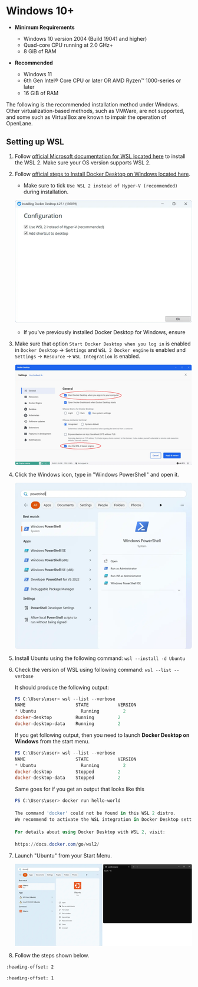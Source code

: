 # Windows 10+

* **Minimum Requirements**
    * Windows 10 version 2004 (Build 19041 and higher)
    * Quad-core CPU running at 2.0 GHz+
    * 8 GiB of RAM
    
* **Recommended**
    * Windows 11
    * 6th Gen Intel® Core CPU or later OR AMD Ryzen™️ 1000-series or later
    * 16 GiB of RAM

The following is the recommended installation method under Windows. Other
virtualization-based methods, such as VMWare, are not supported, and some such
as VirtualBox are known to impair the operation of OpenLane.

## Setting up WSL

1. Follow
   [official Microsoft documentation for WSL located here](https://docs.microsoft.com/en-us/windows/wsl/install)
   to install the WSL 2. Make sure your OS version supports WSL 2.

1. Follow
   [official steps to Install Docker Desktop on Windows located here](https://docs.docker.com/desktop/install/windows-install/).

   * Make sure to tick `Use WSL 2 instead of Hyper-V (recommended)` during installation.
   
   ![A screenshot of the Docker Desktop installer. A checkbox labelled "Use WSL 2 instead of Hyper-V (recommended)" is ticked.](../wsl/hyperv.webp)
   
   * If you've previously installed Docker Desktop for Windows, ensure
     

1. Make sure that option `Start Docker Desktop when you log in` is enabled in
   `Docker Desktop` -> `Settings` and `WSL 2 Docker engine` is enabled and
   `Settings` -> `Resource` -> `WSL Integration` is enabled.

   ![A Screenshot of the Docker Settings. Two options, "Start Docker Desktop when you log in" and "Use the WSL 2 based engine" are both circled.](../wsl/docker_settings.webp)

1. Click the Windows icon, type in "Windows PowerShell" and open it.

   ![The Windows 11 Start Menu with "powershell" typed into the search box, showing "Windows PowerShell" as the first match](../wsl/powershell.webp)

1. Install Ubuntu using the following command: `wsl --install -d Ubuntu`

1. Check the version of WSL using following command: `wsl --list --verbose`

    It should produce the following output:

    ```powershell
    PS C:\Users\user> wsl --list --verbose
    NAME                   STATE           VERSION
    * Ubuntu                 Running         2
    docker-desktop         Running         2
    docker-desktop-data    Running         2
    ```

    If you get following output, then you need to launch **Docker Desktop on
    Windows** from the start menu.

    ```powershell
    PS C:\Users\user> wsl --list --verbose
    NAME                   STATE           VERSION
    * Ubuntu                 Running         2
    docker-desktop         Stopped         2
    docker-desktop-data    Stopped         2
    ```

    Same goes for if you get an output that looks like this

    ```powershell
    PS C:\Users\user> docker run hello-world

    The command 'docker' could not be found in this WSL 2 distro.
    We recommend to activate the WSL integration in Docker Desktop settings.

    For details about using Docker Desktop with WSL 2, visit:

    https://docs.docker.com/go/wsl2/
    ```

1. Launch "Ubuntu" from your Start Menu.

    ![The Windows 11 Start Menu showing a search for the "Ubuntu" app, next to which is a window of the Windows Terminal which opens after clicking it](../wsl/wsl.webp)

1. Follow the steps shown below.

```{include} ../_ubuntu_packages.md
:heading-offset: 2

```


```{include} _common.md
:heading-offset: 1

```
